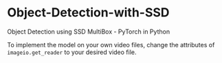 # Object-Detection-with-SSD

Object Detection using SSD MultiBox - PyTorch in Python

To implement the model on your own video files, change the attributes of ```imageio.get_reader``` to your desired video file.
